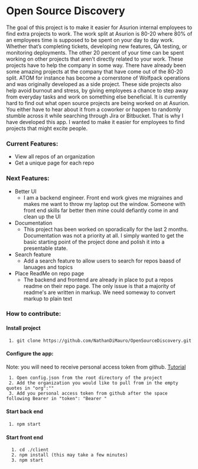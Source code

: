 # Open Source Discovery

The goal of this project is to make it easier for Asurion internal employees to find extra projects to work. The work split at Asurion is 80-20 where 80% of an employees time is supposed to be spent on your day to day work. Whether that’s completing tickets, developing new features, QA testing, or monitoring deployments. The other 20 percent of your time can be spent working on other projects that aren’t directly related to your work. These projects have to help the company in some way. There have already been some amazing projects at the company that have come out of the 80-20 split. ATOM for instance has become a cornerstone of Wolfpack operations and was originally developed as a side project. These side projects also help avoid burnout and stress, by giving employees a chance to step away from everyday tasks and work on something else beneficial. It is currently hard to find out what open source projects are being worked on at Asurion. You either have to hear about it from a coworker or happen to randomly stumble across it while searching through Jira or Bitbucket. That is why I have developed this app. I wanted to make it easier for employees to find projects that might excite people. 

### Current Features:
   * View all repos of an organization
   * Get a unique page for each repo

### Next Features:
   * Better UI
       * I am a backend engineer. Front end work gives me migraines and makes me want to throw my laptop out the window. Someone with front end skills far better then mine could defiantly come in and clean up the UI
   * Documentation
       * This project has been worked on sporadically for the last 2 months. Documentation was not a priority at all. I simply wanted to get the basic starting point of the project done and polish it into a presentable state. 
   * Search feature
      * Add a search feature to allow users to search for repos baasd of lanuages and topics
   * Place ReadMe on repo page
      * The backend and frontend are already in place to put a repos readme on their repo page. The only issue is that a majority of readme's are written in markup. We need someway to convert markup to plain text

### How to contribute:
   #### Install project
     1. git clone https://github.com/NathanDiMauro/OpenSourceDiscovery.git
     
   #### Configure the app:
   Note: you will need to receive personal access token from github. [Tutorial](https://docs.github.com/en/github/authenticating-to-github/keeping-your-account-and-data-secure/creating-a-personal-access-token)
   
     1. Open config.json from the root directory of the project
     2. Add the organization you would like to pull from in the empty quotes in "org":""
     3. Add you personal access token from github after the space following Bearer in "token": "Bearer "

   #### Start back end
     1. npm start 

   #### Start front end
      1. cd ./client
      2. npm install (this may take a few minutes)
      3. npm start
